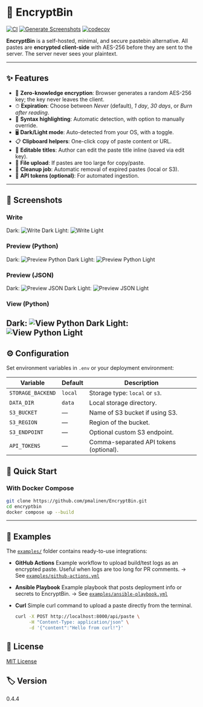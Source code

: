 # 🔐 EncryptBin

[![CI](https://github.com/pmalinen/EncryptBin/actions/workflows/CI.yml/badge.svg)](https://github.com/pmalinen/EncryptBin/actions/workflows/CI.yml)
[![Generate Screenshots](https://github.com/pmalinen/EncryptBin/actions/workflows/screenshots.yml/badge.svg)](https://github.com/pmalinen/EncryptBin/actions/workflows/screenshots.yml)
[![codecov](https://codecov.io/gh/pmalinen/EncryptBin/branch/main/graph/badge.svg)](https://codecov.io/gh/pmalinen/EncryptBin)

**EncryptBin** is a self-hosted, minimal, and secure pastebin alternative.
All pastes are **encrypted client-side** with AES-256 before they are sent to the server.
The server never sees your plaintext.

---

## ✨ Features

- 🔑 **Zero-knowledge encryption**: Browser generates a random AES-256 key; the key never leaves the client.
- ⏱ **Expiration**: Choose between *Never* (default), *1 day*, *30 days*, or *Burn after reading*.
- 📄 **Syntax highlighting**: Automatic detection, with option to manually override.
- 🖥 **Dark/Light mode**: Auto-detected from your OS, with a toggle.
- 📋 **Clipboard helpers**: One-click copy of paste content or URL.
- 📝 **Editable titles**: Author can edit the paste title inline (saved via edit key).
- 📂 **File upload**: If pastes are too large for copy/paste.
- 🧹 **Cleanup job**: Automatic removal of expired pastes (local or S3).
- 🔑 **API tokens (optional)**: For automated ingestion.

---

## 📸 Screenshots

### Write
Dark: ![Write Dark](docs/screenshots/write-dark.png)
Light: ![Write Light](docs/screenshots/write-light.png)

### Preview (Python)
Dark: ![Preview Python Dark](docs/screenshots/preview-python-dark.png)
Light: ![Preview Python Light](docs/screenshots/preview-python-light.png)

### Preview (JSON)
Dark: ![Preview JSON Dark](docs/screenshots/preview-json-dark.png)
Light: ![Preview JSON Light](docs/screenshots/preview-json-light.png)

### View (Python)
Dark: ![View Python Dark](docs/screenshots/view-python-dark.png)
Light: ![View Python Light](docs/screenshots/view-python-light.png)
---

## ⚙️ Configuration

Set environment variables in `.env` or your deployment environment:

| Variable            | Default | Description                          |
|---------------------|---------|--------------------------------------|
| `STORAGE_BACKEND`   | `local` | Storage type: `local` or `s3`.       |
| `DATA_DIR`          | `data`  | Local storage directory.             |
| `S3_BUCKET`         | —       | Name of S3 bucket if using S3.       |
| `S3_REGION`         | —       | Region of the bucket.                |
| `S3_ENDPOINT`       | —       | Optional custom S3 endpoint.         |
| `API_TOKENS`        | —       | Comma-separated API tokens (optional).|


## 🚀 Quick Start

### With Docker Compose
```bash
git clone https://github.com/pmalinen/EncryptBin.git
cd encryptbin
docker compose up --build
```

---

## 🔧 Examples

The [`examples/`](examples) folder contains ready-to-use integrations:

- **GitHub Actions**
  Example workflow to upload build/test logs as an encrypted paste.
  Useful when logs are too long for PR comments.
  → See [`examples/github-actions.yml`](examples/github-actions.yml)

- **Ansible Playbook**
  Example playbook that posts deployment info or secrets to EncryptBin.
  → See [`examples/ansible-playbook.yml`](examples/ansible-playbook.yml)

- **Curl**
  Simple curl command to upload a paste directly from the terminal.
  ```bash
  curl -X POST http://localhost:8000/api/paste \
       -H "Content-Type: application/json" \
       -d '{"content":"Hello from curl!"}'

## 📝 License
[MIT License](LICENSE)

## 🏷 Version
0.4.4
